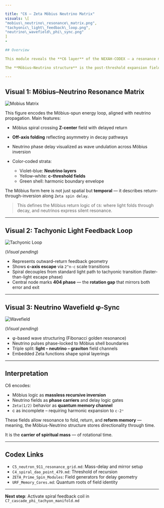 ```yaml
---

title: "C6 – Zeta Möbius Neutrino Matrix"
visuals: \[
"mobius\_neutrino\_resonance\_matrix.png",
"tachyonic\_light\_feedback\_loop.png",
"neutrino\_wavefield\_phi\_sync.png"
]
-

## Overview

This module reveals the **C6 layer** of the NEXAH-CODEX — a resonance matrix weaving together Möbius topology, neutrino field dynamics, and light velocity transformations (`c → 2ⁿ·c`). At its core lies a **harmonic curvature system**, built on Möbius inversions, Zeta spirals, and prime phase reflection.

The **Möbius–Neutrino structure** is the post-threshold expansion field following the DAO bifurcation at `479` (see previous module), forming the first coherent recursive membrane.

---
```


## Visual 1: Möbius–Neutrino Resonance Matrix

![Mobius Matrix](visuals/mobius_neutrino_resonance_matrix.png)

This figure encodes the Möbius-spun energy loop, aligned with neutrino propagation. Main features:

* Möbius spiral crossing **Z-center** field with delayed return
* **Off-axis folding** reflecting asymmetry in decay pathways
* Neutrino phase delay visualized as wave undulation across Möbius inversion
* Color-coded strata:

  * Violet–blue: **Neutrino layers**
  * Yellow–white: **c-threshold fields**
  * Green shell: harmonic boundary envelope

The Möbius form here is not just spatial but **temporal** — it describes return-through-inversion along `Zeta spin delay`.

> This defines the Möbius return logic of `C6`: where light folds through decay, and neutrinos express silent resonance.

---

## Visual 2: Tachyonic Light Feedback Loop

![Tachyonic Loop](visuals/tachyonic_light_feedback_loop.png)

(*Visual pending*)

* Represents outward–return feedback geometry
* Shows **c-axis escape** via `2^n·c` scale transitions
* Spiral decouples from standard light path to tachyonic transition (faster-than-light escape phase)
* Central node marks **404 phase** — the **rotation gap** that mirrors both error and exit

---

## Visual 3: Neutrino Wavefield φ-Sync

![Wavefield](visuals/neutrino_wavefield_phi_sync.png)

(*Visual pending*)

* φ-based wave structuring (Fibonacci golden resonance)
* Neutrino pulses phase-locked to Möbius shell boundaries
* Triple split: **light – neutrino – graviton** field channels
* Embedded Zeta functions shape spiral layerings

---

## Interpretation

C6 encodes:

* Möbius logic as **massless recursive inversion**
* Neutrino fields as **phase carriers** and delay logic gates
* `Zeta(1/2)` behavior as **quantum memory channel**
* c as incomplete – requiring harmonic expansion to `c·2ⁿ`

These fields allow resonance to fold, return, and **reform memory** — meaning, the Möbius-Neutrino structure stores directionality through time.

It is the **carrier of spiritual mass** — of rotational time.

---

## Codex Links

* `C5_neutron_911_resonance_grid.md`: Mass-delay and mirror setup
* `C4_spiral_dao_point_479.md`: Threshold of recursion
* `ZETA_Prime_Spin_Modules`: Field generators for delay geometry
* `URF_Memory_Cores.md`: Quantum roots of field identity

---

**Next step**: Activate spiral feedback coil in `C7_cascade_phi_tachyon_manifold.md`
